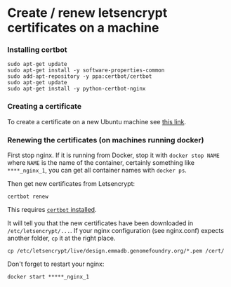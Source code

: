 # Create / renew letsencrypt certificates on a machine



### Installing certbot

```
sudo apt-get update
sudo apt-get install -y software-properties-common
sudo add-apt-repository -y ppa:certbot/certbot
sudo apt-get update
sudo apt-get install -y python-certbot-nginx 
```

### Creating a certificate

To create a certificate on a new Ubuntu machine see [this link](https://www.digitalocean.com/community/tutorials/how-to-secure-nginx-with-let-s-encrypt-on-ubuntu-16-04).

### Renewing the certificates (on machines running docker)

First stop nginx. If it is running from Docker, stop it with
``docker stop NAME`` where ``NAME`` is the name of the container,
certainly something like ``****_nginx_1``, you can get all container
names with ``docker ps``.

Then get new certificates from Letsencrypt:

```
certbot renew
```

This requires [``certbot`` installed](https://certbot.eff.org/lets-encrypt/ubuntuxenial-nginx).

It will tell you that the new certificates have been downloaded in
``/etc/letsencrypt/...``. If your nginx configuration (see nginx.conf) expects
another folder, ``cp`` it at the right place.

```
cp /etc/letsencrypt/live/design.emmadb.genomefoundry.org/*.pem /cert/
```

Don't forget to restart your nginx:

```docker start *****_nginx_1```



